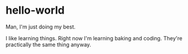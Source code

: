 # hello-world
Man, I'm just doing my best.

I like learning things. Right now I'm learning baking and coding. They're practically the same thing anyway.
